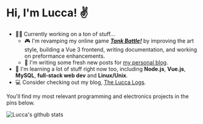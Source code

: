 # Hi, I'm Lucca! ✌️


<!-- - 😴 Currently taking a break from coding. -->
<!-- - 🏫 Studying for college entrance exams!  -->
<!-- - 🔭 I’m currently working on **[configs](https://github.com/ChromeUniverse/.dotfiles) for my personal Linux desktop**. -->
<!-- - 🔭 I’m currently working on **[my personal website](https://github.com/ChromeUniverse/Personal-website)** and **CI/CD for [RedstoneBot](https://github.com/ChromeUniverse/RedstoneBot/)**. -->

<!-- - 🎄 I'm [solving](https://github.com/ChromeUniverse/Advent-of-Code-2021) the daily [Advent of Code 2021](https://adventofcode.com/) puzzles in Python.  -->
<!-- - - 🎥 I'm working on [LuccaTube](https://github.com/ChromeUniverse/luccatube), an open-source [SyncTube](https://sync-tube.de/) clone for watching YouTube videos with your friends online. -->
<!--   - 🎮 I'm working on [Tiny SMB](https://github.com/ChromeUniverse/tiny-smb), a remake of _Super Mario Bros._ for the [TIC-80](https://tic80.com/) fantasy console. -->
<!-- - 🏖 Chillin' out and enjoying the holidays while working on personal projects! -->
<!-- - 🎮 Try out my online multiplayer game, [_Tank Battle!_](http://18.229.196.24:4000/) -->

- 👨‍💻 Currently working on a ton of stuff...
  - 🎮 I'm revamping my online game **[_Tank Battle!_](https://github.com/ChromeUniverse/Tank-Battle)** by improving the art style, building a Vue 3 frontend, writing documentation, and working on preformance enhancements.
  - 📝 I'm writing some fresh new posts for [my personal blog](https://github.com/ChromeUniverse/Personal-website).
- 🌱 I'm learning a lot of stuff right now too, including **Node.js**, **Vue.js**, **MySQL**, **full-stack web dev** and **Linux/Unix**.
- 💻 Consider checking out my blog, [The Lucca Logs](http://34.200.98.64/). 

<!-- - 💻 Consider checking out [my blog](http://34.200.98.64/), **_The Lucca Logs_**! I've put a lot of effort into [making it.](http://34.200.98.64/making-the-website) -->
<!-- - 📫 Reach out to me on Discord! Send a friend request to _Lucca hash two seven four four_. -->

You'll find my most relevant programming and electronics projects in the pins below. 

![Lucca's github stats](https://github-readme-stats.vercel.app/api?username=ChromeUniverse&theme=dark&show_icons=true) 


<!--

**CI/CD with GitHub Actions**

**ChromeUniverse/ChromeUniverse** is a ✨ _special_ ✨ repository because its `README.md` (this file) appears on your GitHub profile.
[![willianrod's wakatime stats](https://github-readme-stats.vercel.app/api/wakatime?username=ChromeUniverse&theme=dark&show_icons=true)](https://github.com/anuraghazra/github-readme-stats)

![Top Langs](https://github-readme-stats.vercel.app/api/top-langs/?username=ChromeUniverse)](https://github.com/anuraghazra/github-readme-stats)

Here are some ideas to get you started:

- 🔭 I’m currently working on ...
- 🌱 I’m currently learning ...
- 👯 I’m looking to collaborate on ...
- 🤔 I’m looking for help with ...
- 💬 Ask me about ...
- 📫 How to reach me: ...
- 😄 Pronouns: ...
- ⚡ Fun fact: ...

-->
